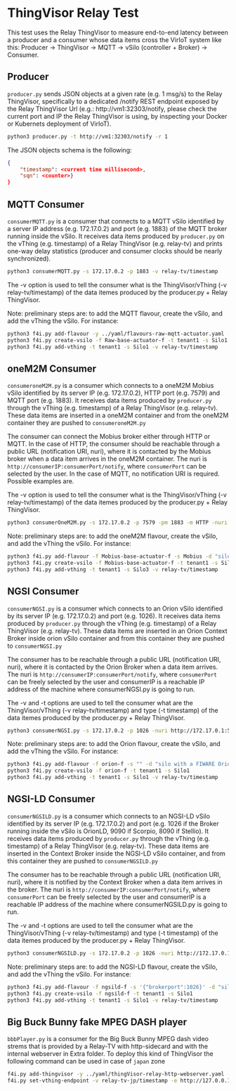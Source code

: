# ThingVisor Relay Test

This test uses the Relay ThingVisor to measure end-to-end latency between a producer and a consumer whose data items cross the VirIoT system like this: Producer -> ThingVisor -> MQTT -> vSilo (controller + Broker) -> Consumer.

## Producer

`producer.py` sends JSON objects at a given rate (e.g. 1 msg/s) to the Relay ThingVisor, specifically to a dedicated /notify REST endpoint exposed by the Relay ThingVisor Url (e.g.: http://vm1:32303/notify, please check the current port and IP the Relay ThingVisor is using, by inspecting your Docker or Kubernets deployment of VirIoT).

```bash
python3 producer.py -t http://vm1:32303/notify -r 1
```

The JSON objects schema is the following:

```json
{
    "timestamp": <current time millisecond>, 
    "sqn": <counter>}
}
```

## MQTT Consumer

`consumerMQTT.py` is a consumer that connects to a MQTT vSilo identified by a server IP address (e.g. 172.17.0.2) and port (e.g. 1883) of the MQTT broker running inside the vSilo. It receives data items produced by `producer.py` on the vThing (e.g. timestamp) of a Relay ThingVisor (e.g. relay-tv) and prints one-way delay statistics (producer and consumer clocks should be nearly synchronized). 

```bash
python3 consumerMQTT.py -s 172.17.0.2 -p 1883 -v relay-tv/timestamp
```
The -v option is used to tell the consumer what is the ThingVisor/vThing (-v relay-tv/timestamp) of the data itemes produced by the producer.py + Relay ThingVisor.

Note: preliminary steps are: to add the MQTT flavour, create the vSilo, and add the vThing the vSilo. For instance:

```bash
python3 f4i.py add-flavour -y ../yaml/flavours-raw-mqtt-actuator.yaml -f Raw-base-actuator-f -s Raw -d "silo with a MQTT broker"
python3 f4i.py create-vsilo -f Raw-base-actuator-f -t tenant1 -s Silo1
python3 f4i.py add-vthing -t tenant1 -s Silo1 -v relay-tv/timestamp
```

## oneM2M Consumer

`consumeroneM2M.py` is a consumer which connects to a oneM2M Mobius vSilo identified by its server IP (e.g. 172.17.0.2), HTTP port (e.g. 7579) and MQTT port (e.g. 1883). It receives data items produced by `producer.py` through the vThing (e.g. timestamp) of a Relay ThingVisor (e.g. relay-tv). These data items are inserted in a oneM2M container and from the oneM2M container they are pushed to `consumeroneM2M.py`

The consumer can connect the Mobius broker either through HTTP or MQTT. In the case of HTTP, the consumer should be reachable through a public URL (notification URI, nuri), where it is contacted by the Mobius broker when a data item arrives in the oneM2M container. The nuri is `http://consumerIP:consumerPort/notify`, where `consumerPort` can be selected by the user. In the case of MQTT, no notification URI is required. Possible examples are.

The -v option is used to tell the consumer what is the ThingVisor/vThing (-v relay-tv/timestamp) of the data itemes produced by the producer.py + Relay ThingVisor.

```bash
python3 consumerOneM2M.py -s 172.17.0.2 -p 7579 -pm 1883 -m HTTP -nuri http://172.17.0.1:5000/notify -v relay-tv/timestamp
```

Note: preliminary steps are: to add the oneM2M flavour, create the vSilo, and add the vThing the vSilo. For instance:

```bash
python3 f4i.py add-flavour -f Mobius-base-actuator-f -s Mobius -d "silo with a oneM2M Mobius broker" -y "../yaml/flavours-mobius-pub-sub-actuator.yaml"
python3 f4i.py create-vsilo -f Mobius-base-actuator-f -t tenant1 -s Silo3
python3 f4i.py add-vthing -t tenant1 -s Silo3 -v relay-tv/timestamp
```


## NGSI Consumer
`consumerNGSI.py` is a consumer which connects to an Orion vSilo identified by its server IP (e.g. 172.17.0.2) and port (e.g. 1026). It receives data items produced by `producer.py` through the vThing (e.g. timestamp) of a Relay ThingVisor (e.g. relay-tv). These data items are inserted in an Orion Context Broker inside orion vSilo container and from this container they are pushed to `consumerNGSI.py`

The consumer has to be reachable through a public URL (notification URI, nuri), where it is contacted by the Orion Broker when a data item arrives. The nuri is `http://consumerIP:consumerPort/notify`, where `consumerPort` can be freely selected by the user and consumerIP is a reachable IP address of the machine where consumerNGSI.py is going to run.

The -v and -t options are used to tell the consumer what are the ThingVisor/vThing (-v relay-tv/timestamp) and type (-t timestamp) of the data itemes produced by the producer.py + Relay ThingVisor.

```bash
python3 consumerNGSI.py -s 172.17.0.2 -p 1026 -nuri http://172.17.0.1:5001/notify -v relay-tv/timestamp -t timestamp
```
Note: preliminary steps are: to add the Orion flavour, create the vSilo, and add the vThing the vSilo. For instance:

```bash
python3 f4i.py add-flavour -f orion-f -s "" -d "silo with a FIWARE Orion Context Broker" -y "../yaml/flavours-orion.yaml"
python3 f4i.py create-vsilo -f orion-f -t tenant1 -s Silo1
python3 f4i.py add-vthing -t tenant1 -s Silo1 -v relay-tv/timestamp
```


## NGSI-LD Consumer
`consumerNGSILD.py` is a consumer which connects to an NGSI-LD vSilo identified by its server IP (e.g. 172.17.0.2) and port (e.g. 1026 if the Broker running inside the vSilo is OrionLD, 9090 if Scorpio, 8090 if Stellio). It receives data items produced by `producer.py` through the vThing (e.g. timestamp) of a Relay ThingVisor (e.g. relay-tv). These data items are inserted in the Context Broker inside the NGSI-LD vSilo container, and from this container they are pushed to `consumerNGSILD.py`

The consumer has to be reachable through a public URL (notification URI, nuri), where it is notified by the Context Broker when a data item arrives in the broker. The nuri is `http://consumerIP:consumerPort/notify`, where `consumerPort` can be freely selected by the user and consumerIP is a reachable IP address of the machine where consumerNGSILD.py is going to run.

The -v and -t options are used to tell the consumer what are the ThingVisor/vThing (-v relay-tv/timestamp) and type (-t timestamp) of the data itemes produced by the producer.py + Relay ThingVisor.

```bash
python3 consumerNGSILD.py -s 172.17.0.2 -p 1026 -nuri http://172.17.0.1:5001/notify -v relay-tv/timestamp -t timestamp
```

Note: preliminary steps are: to add the NGSI-LD flavour, create the vSilo, and add the vThing the vSilo. For instance:

```bash
python3 f4i.py add-flavour -f ngsild-f -s '{"brokerport":1026}' -d "silo with a OrionLD NGSI-LD Context Broker" -y "../yaml/flavours-ngsild-orionld-multicontainer.yaml"
python3 f4i.py create-vsilo -f ngsild-f -t tenant1 -s Silo1
python3 f4i.py add-vthing -t tenant1 -s Silo1 -v relay-tv/timestamp
```

## Big Buck Bunny fake MPEG DASH player
`bbbPlayer.py` is a consumer for the Big Buck Bunny MPEG dash video strems that is provided by a Relay-TV with http-sidecard and with the internal webserver in Extra folder. 
To deploy this kind of ThingVisor the following command can be used in case of `japan` zone

```bash
f4i.py add-thingvisor -y ../yaml/thingVisor-relay-http-webserver.yaml -n relay-tv-jp -d "relay thingvisor with http" -p "{'vThingName':'timestamp','vThingType':'timestamp'}" -z japan 
f4i.py set-vthing-endpoint -v relay-tv-jp/timestamp -e http://127.0.0.1:8081 
```

